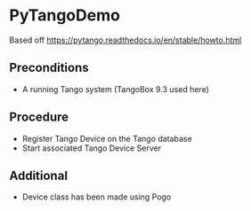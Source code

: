 # PyTangoDemo
Based off https://pytango.readthedocs.io/en/stable/howto.html

## Preconditions
- A running Tango system (TangoBox 9.3 used here)

## Procedure
- Register Tango Device on the Tango database
- Start associated Tango Device Server

## Additional
- Device class has been made using Pogo
